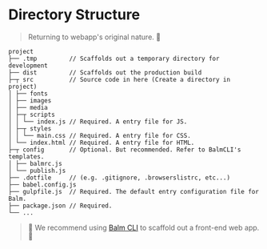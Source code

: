 # Directory Structure

> Returning to webapp's original nature. :100:

```
project
├── .tmp         // Scaffolds out a temporary directory for development
├── dist         // Scaffolds out the production build
├─┬ src          // Source code in here (Create a directory in project)
│ ├── fonts
│ ├── images
│ ├── media
│ ├─┬ scripts
│ │ └── index.js // Required. A entry file for JS.
│ ├─┬ styles
│ │ └── main.css // Required. A entry file for CSS.
│ └── index.html // Required. A entry file for HTML.
├─┬ config       // Optional. But recommended. Refer to BalmCLI's templates.
│ ├── balmrc.js
│ └── publish.js
├── .dotfile     // (e.g. .gitignore, .browserslistrc, etc...)
├── babel.config.js
├── gulpfile.js  // Required. The default entry configuration file for Balm.
├── package.json // Required.
└── ...
```

> :rocket: We recommend using [Balm CLI](https://github.com/balmjs/balm-cli) to scaffold out a front-end web app. :ghost:
